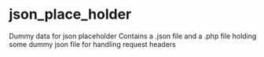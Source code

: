 # json_place_holder
Dummy data for json placeholder
Contains a .json file and a .php file  holding some dummy json file for handling request headers
